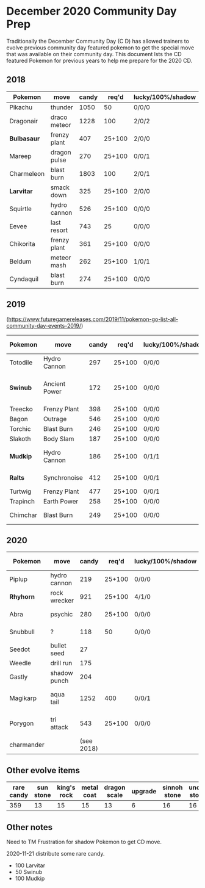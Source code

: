 # December 2020 Community Day Prep

Traditionally the December Community Day (C D) has allowed trainers to evolve previous community day featured pokemon to get the special move that was available on their community day. This document lsts the CD featured Pokemon for previous years to help me prepare for the 2020 CD.

## 2018

|Pokemon|move|candy|req'd|lucky/100%/shadow|other items|notes|
|---|---|---|---|---|---|---|
|Pikachu|thunder|1050|50|0/0/0|
|Dragonair|draco meteor|1228|100|2/0/2|
|__Bulbasaur__|frenzy plant|407|25+100|2/0/0|
|Mareep|dragon pulse|270|25+100|0/0/1|
|Charmeleon|blast burn|1803|100|2/0/1|
|__Larvitar__|smack down|325|25+100|2/0/0|
|Squirtle|hydro cannon|526|25+100|0/0/0|
|Eevee|last resort|743|25|0/0/0|10k walk Umbreon/Espeon|
|Chikorita|frenzy plant|361|25+100|0/0/0|
|Beldum|meteor mash|262|25+100|1/0/1|
|Cyndaquil|blast burn|274|25+100|0/0/0|

## 2019

(<https://www.futuregamereleases.com/2019/11/pokemon-go-list-all-community-day-events-2019/>)

|Pokemon|move|candy|req'd|lucky/100%/shadow|other items|notes|
|---|---|---|---|---|---|---|
|Totodile|Hydro Cannon|297|25+100|0/0/0|
|__Swinub__|Ancient Power|172|25+100|0/0/0|sinnoh stone|have shiny with move|
|Treecko|Frenzy Plant|398|25+100|0/0/0|
|Bagon|Outrage|546|25+100|0/0/0||1 shiny|
|Torchic|Blast Burn|246|25+100|0/0/0||1 shiny
|Slakoth|Body Slam|187|25+100|0/0/0|||
|__Mudkip__|Hydro Cannon|186|25+100|0/1/1||1 shiny, hundo is purified
|__Ralts__|Synchronoise|412|25+100|0/0/1|sinnoh stone|1 purified.
|Turtwig|Frenzy Plant|477|25+100|0/0/1||3 shiny
|Trapinch|Earth Power|258|25+100|0/0/0|
|Chimchar|Blast Burn|249|25+100|0/0/0||2 monferno

## 2020

|Pokemon|move|candy|req'd|lucky/100%/shadow|other items|notes|
|---|---|---|---|---|---|---|
|Piplup|hydro cannon|219|25+100|0/0/0|
|__Rhyhorn__|rock wrecker|921|25+100|4/1/0|sinnoh stone|
|Abra|psychic|280|25+100|0/0/0||several shiny
|Snubbull|?|118|50|0/0/0||no CD move|
|Seedot|bullet seed|27||||(done)
|Weedle|drill run|175||||(done)
|Gastly|shadow punch|204||||(done)
|Magikarp|aqua tail|1252|400|0/0/1||have 6 w/CD move
|Porygon|tri attack|543|25+100|0/0/0|sinnoh st + upgrade|(done)
|charmander||(see 2018)

## Other evolve items

|rare candy|sun stone|king's rock|metal coat|dragon scale|upgrade|sinnoh stone|unova stone|
|---|---|---|---|---|---|---|---|
|359|13|15|15|13|6|16|16|

## Other notes

Need to TM Frustration for shadow Pokemon to get CD move.

2020-11-21 distribute some rare candy.

* 100 Larvitar
* 50 Swinub
* 100 Mudkip
